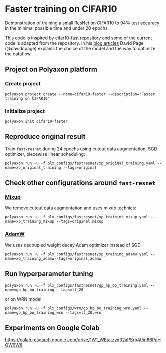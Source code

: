 # Faster training on CIFAR10

Demonstration of training a small ResNet on CIFAR10 to 94% test accuracy in the minimal possible time and under 20 epochs.

This code is inspired by [cifar10-fast repository](https://github.com/davidcpage/cifar10-fast) and some of
the current code is adapted from the repository. In his [blog articles](https://www.myrtle.ai/2018/09/24/how_to_train_your_resnet/)
David Page (@davidcpage) explains the choice of the model and the way to optimize the dataflow.

## Project on Polyaxon platform

### Create project
```
polyaxon project create --name=cifar10-faster --description="Faster training on CIFAR10"
```

### Initialize project 
```
polyaxon init cifar10-faster
```

## Reproduce original result

Train `fast-resnet` during 24 epochs using cutout data augmentation, SGD optimizer, piecewise linear scheduling:

```
polyaxon run -u -f plx_configs/fastresnet/xp_original_training.yaml --name=xp_original_training --tags=original
```

## Check other configurations around `fast-resnet`

### [Mixup](https://arxiv.org/abs/1710.09412)

We remove cutout data augmentation and uses mixup technics:
```
polyaxon run -u -f plx_configs/fastresnet/xp_training_mixup.yaml --name=xp_training_mixup --tags=original,mixup
```

### [AdamW](https://arxiv.org/pdf/1711.05101.pdf)

We uses decoupled weight decay Adam optimizer instead of SGD
```
polyaxon run -u -f plx_configs/fastresnet/xp_training_adamw.yaml --name=xp_training_adamw--tags=original,adamw
```

## Run hyperparameter tuning

```
polyaxon run -u -f plx_configs/fastresnet/gp_hp_bo_training.yaml --name=gp_hp_bo_training --tags=lt_20
``` 
or on WRN model
```
polyaxon run -u -f plx_configs/wrn/gp_hp_bo_training_wrn.yaml --name=gp_hp_bo_training_wrn --tags=lt_20,wrn
```



## Experiments on Google Colab

https://colab.research.google.com/drive/1W1_WEtatzyn32aPSrp4t5n66PuHQW6W8

